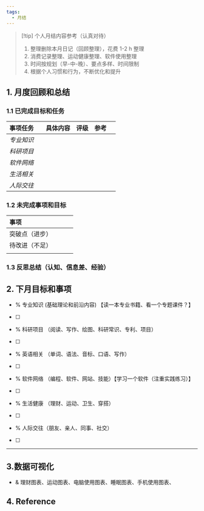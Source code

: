```yaml
---
tags:
  - 月结
---
```


> [!tip] 个人月结内容参考（认真对待）
> 1. 整理删除本月日记（回顾整理），花费 1-2 h 整理
> 2. 消费记录整理、运动健康整理、软件使用整理
> 3. 时间按规划（早-中-晚）、要点多样、时间限制 
> 4. 根据个人习惯和行为，不断优化和提升 

## 1. 月度回顾和总结 
### 1.1 已完成目标和任务 

| 事项任务   |     | 具体内容 | 评级  | 参考  |     |
| :----- | :-- | :--- | --- | --- | --- |
| *专业知识* |     |      |     |     |     |
| *科研项目* |     |      |     |     |     |
| *软件网络* |     |      |     |     |     |
| *生活相关* |     |      |     |     |     |
| *人际交往* |     |      |     |     |     |
### 1.2 未完成事项和目标 

| 事项      |     |     |     |
| :------ | :-- | :-- | --- |
| 突破点（进步） |     |     |     |
| 待改进（不足） |     |     |     |
|         |     |     |     |
### 1.3 反思总结（认知、信息差、经验）


## 2. 下月目标和事项 
- % 专业知识 (基础理论和前沿内容) 【读一本专业书籍、看一个专题课件？】
- [ ] 

- % 科研项目 （阅读、写作、绘图、科研常识、专利、项目）
- [ ] 

- % 英语相关 （单词、语法、音标、口语、写作）
- [ ] 

- % 软件网络 （编程、软件、网站、技能）【学习一个软件（注重实践练习）】
- [ ] 

- % 生活健康 （理财、运动、卫生、穿搭）
- [ ] 

- % 人际交往（朋友、亲人、同事、社交）
- [ ] 

---

## 3.数据可视化
- & 理财图表、运动图表、电脑使用图表、睡眠图表、手机使用图表、





## 4. Reference

